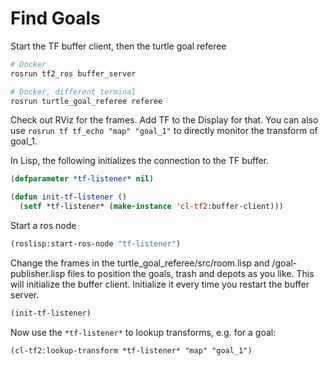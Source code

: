 # Find Goals

Start the TF buffer client, then the turtle goal referee

```bash
# Docker
rosrun tf2_ros buffer_server
```

```bash
# Docker, different terminal
rosrun turtle_goal_referee referee
```

Check out RViz for the frames. Add TF to the Display for that. You can also use `rosrun tf tf_echo "map" "goal_1"` to directly monitor the transform of goal_1.

In Lisp, the following initializes the connection to the TF buffer.
```lisp
(defparameter *tf-listener* nil)

(defun init-tf-listener ()
  (setf *tf-listener* (make-instance 'cl-tf2:buffer-client)))
```
Start a ros node
```lisp
(roslisp:start-ros-node "tf-listener")
```
Change the frames in the turtle_goal_referee/src/room.lisp and /goal-publisher.lisp files to position the goals, trash and depots as you like.
This will initialize the buffer client. Initialize it every time you restart the buffer server.
```lisp
(init-tf-listener)
``` 

Now use the `*tf-listener*` to lookup transforms, e.g. for a goal:
```
(cl-tf2:lookup-transform *tf-listener* "map" "goal_1")
```



